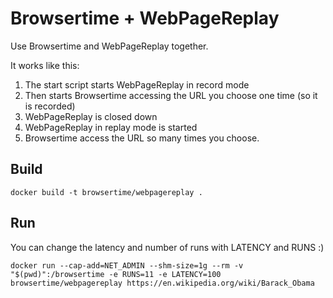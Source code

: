 # Browsertime + WebPageReplay
Use Browsertime and WebPageReplay together.

It works like this:
1. The start script starts WebPageReplay in record mode
2. Then starts Browsertime accessing the URL you choose one time (so it is recorded)
3. WebPageReplay is closed down
4. WebPageReplay in replay mode is started
5. Browsertime access the URL so many times you choose.


## Build

```
docker build -t browsertime/webpagereplay .
```

## Run
You can change the latency and number of runs with LATENCY and RUNS :)

```
docker run --cap-add=NET_ADMIN --shm-size=1g --rm -v "$(pwd)":/browsertime -e RUNS=11 -e LATENCY=100 browsertime/webpagereplay https://en.wikipedia.org/wiki/Barack_Obama
```
